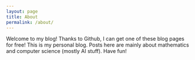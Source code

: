 ```yaml
---
layout: page
title: About
permalink: /about/
---
```

Welcome to my blog! Thanks to Github, I can get one of these blog pages for free! This is my personal blog. Posts here are mainly about mathematics and computer science (mostly AI stuff). Have fun! 
